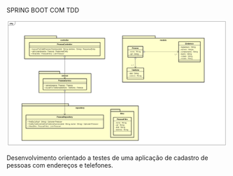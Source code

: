 SPRING BOOT COM TDD

![](diagrama.png)

Desenvolvimento orientado a testes de uma aplicação de cadastro de pessoas com endereços e telefones.